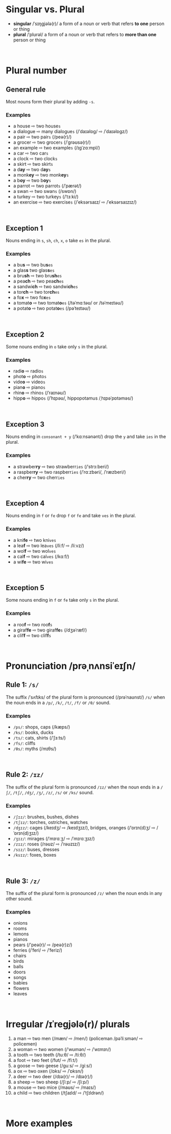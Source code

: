 # Singular vs. Plural
- **singular** /ˈsɪŋɡjələ(r)/ a form of a noun or verb that refers **to one** person or thing 
- **plural** /ˈplʊrəl/ a form of a noun or verb that refers to **more than one** person or thing

<br>

# Plural number
## General rule
Most nouns form their plural by adding `-s`.

### Examples
- a house ⇨ two house`s`
- a dialogue ⇨ many dialogue`s` (/ˈdaɪəlɒɡ/ ⇨ /ˈdaɪəlɒɡz/)
- a pair ⇨ two pair`s` (/peə(r)/)
- a grocer ⇨ two grocer`s` (/ˈɡrəʊsə(r)/)
- an example ⇨ two example`s` (/ɪɡˈzɑːmpl/)
- a car ⇨ two car`s`
- a clock ⇨ two clock`s`
- a skirt ⇨ two skirt`s`
- a d**ay** ⇨ two d**ay**`s`
- a monk**ey** ⇨ two monk**ey**`s`
- a b**oy** ⇨ two b**oy**`s`
- a parrot ⇨ two parrot`s` (/ˈpærət/)
- a swan ⇨ two swan`s` (/swɒn/)
- a turkey ⇨ two turkey`s` (/ˈtɜːki/)
- an exercise ⇨ two exercise`s` (/ˈeksərsaɪz/ ⇨ /ˈeksərsaɪzɪz/)

<br>

## Exception 1
Nouns ending in `s`, `sh`, `ch`, `x`, `o` take `es` in the plural.

### Examples
- a bu**s** ⇨ two bu**s**`es`
- a glas**s** two glas**s**`es`
- a bru**sh** ⇨ two bru**sh**`es`
- a pea**ch** ⇨ two pea**ch**`es`
- a sandwi**ch** ⇨ two sandwi**ch**`es`
- a tor**ch** ⇨ two tor**ch**`es`
- a fo**x** ⇨ two fo**x**`es`
- a tomat**o** ⇨ two tomat**o**`es` (/təˈmɑːtəʊ/ or /təˈmeɪtəʊ/)
- a potat**o** ⇨ two potat**o**`es` (/pəˈteɪtəʊ/)

<br>

## Exception 2
Some nouns ending in `o` take only `s` in the plural.

### Examples
- radi**o** ⇨ radio`s`
- phot**o** ⇨ photo`s`
- vide**o** ⇨ video`s`
- pian**o** ⇨ piano`s`
- rhin**o** ⇨ rhino`s` (/ˈraɪnəʊ/)
- hipp**o** ⇨ hippo`s` (/ˈhɪpəʊ/, hippopotamus /ˌhɪpəˈpɒtəməs/)

<br>

## Exception 3
Nouns ending in `consonant + y` (/ˈkɑːnsənənt/) drop the `y` and take `ies` in the plural.

### Examples
- a strawber**ry** ⇨ two strawberr`ies` (/ˈstrɔːberi/)
- a raspber**ry** ⇨ two raspberr`ies` (/ˈrɑːzbəri/, /ˈræzberi/)
- a cher**ry** ⇨ two cherr`ies`

<br>

## Exception 4
Nouns ending in `f` or `fe` drop `f` or `fe` and take `ves` in the plural.

### Examples
- a kni**fe** ⇨ two kni`ves`
- a lea**f** ⇨ two lea`ves` (/liːf/ ⇨ /liːvz/)
- a wol**f** ⇨ two wol`ves`
- a cal**f** ⇨ two cal`ves` (/kɑːf/)
- a wi**fe**  ⇨ two wi`ves`

<br>

## Exception 5
Some nouns ending in `f` or `fe` take only `s` in the plural.

### Examples
- a roo**f** ⇨ two roo**f**`s`
- a giraf**fe** ⇨ two giraf**fe**`s` (/dʒəˈræf/)
- a clif**f** ⇨ two clif**f**`s`

<br>

# Pronunciation /prəˌnʌnsiˈeɪʃn/
## Rule 1: `/s/`
The suffix /ˈsʌfɪks/ of the plural form is pronounced (/prəˈnaʊnst/) `/s/` when the noun ends in a `/p/`, `/k/`, `/t/`, `/f/` or `/θ/` sound.

### Examples
- `/ps/`: shops, caps (/kæps/)
- `/ks/`: books, ducks
- `/ts/`: cats, shirts (/ˈʃɜːts/)
- `/fs/`: cliffs
- `/θs/`: myths (/mɪθs/)

<br>

## Rule 2: `/ɪz/`
The suffix of the plural form is pronounced `/ɪz/` when the noun ends in a `/ʃ/`, `/tʃ/`, `/dʒ/`, `/ʒ/`, `/z/`, `/s/` or `/ks/` sound.

### Examples
- `/ʃɪz/`: brushes, bushes, dishes
- `/tʃɪz/`: torches, ostriches, watches
- `/dʒɪz/`: cages (/keɪdʒ/ ⇨ /keɪdʒɪz/), bridges, oranges (/ˈɒrɪn(d)ʒ/ ⇨ /ˈɒrɪn(d)ʒɪz/)
- `/ʒɪz/`: mirages (/ˈmɪrɑːʒ/ ⇨ /ˈmɪrɑːʒɪz/)
- `/zɪz/`: roses (/rəʊz/ ⇨ /ˈrəʊzɪz/)
- `/sɪz/`: buses, dresses
- `/ksɪz/`: foxes, boxes

<br>

## Rule 3: `/z/`
The suffix of the plural form is pronounced `/z/` when the noun ends in any other sound.

### Examples
- onions
- rooms
- lemons
- pianos
- pears (/'peə(r)/ ⇨ /peə(r)z/)
- ferries (/ˈferi/ ⇨ /ˈferiz/)
- chairs
- birds
- balls
- doors
- songs
- babies
- flowers
- leaves

<br>

# Irregular /ɪˈreɡjələ(r)/ plurals
1. a man ⇨ two men (/mæn/ ⇨ /men/) (policeman /pəˈliːsmən/ ⇨ policemen)
2. a woman ⇨ two women (/ˈwʊmən/ ⇨ /ˈwɪmɪn/)
3. a tooth ⇨ two teeth (/tuːθ/ ⇨ /tiːθ/)
4. a foot ⇨ two feet (/fʊt/ ⇨ /fiːt/)
5. a goose ⇨ two geese (/ɡuːs/ ⇨ /ɡiːs/)
6. a ox ⇨ two oxen (/ɒks/ ⇨ /ˈɒksn/)
7. a deer ⇨ two deer (/dɪə(r)/ ⇨ /dɪə(r)/)
8. a sheep ⇨ two sheep (/ʃiːp/ ⇨ /ʃiːp/)
9. a mouse ⇨ two mice (/maʊs/ ⇨ /maɪs/)
10. a child ⇨ two children (/tʃaɪld/ ⇨ /ˈtʃɪldrən/)

<br>

# More examples
